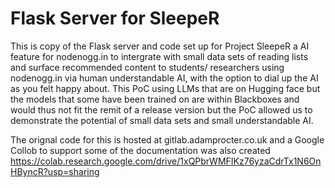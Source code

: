 # Flask Server for SleepeR

This is copy of the Flask server and code set up for Project SleepeR a AI feature for nodenogg.in to intergrate with small data sets of reading lists and surface recommended content to students/ researchers using nodenogg.in via human understandable AI, with the option to dial up the AI as you felt happy about. This PoC using LLMs that are on Hugging face but the models that some have been trained on are within Blackboxes and would thus not fit the remit of a release version but the PoC allowed us to demonstrate the potential of small data sets and small understandable AI.

The orignal code for this is hosted at gitlab.adamprocter.co.uk and a Google Collob to support some of the documentation was also created https://colab.research.google.com/drive/1xQPbrWMFIKz76yzaCdrTx1N6OnHByncR?usp=sharing
